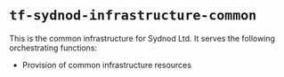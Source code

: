 # `tf-sydnod-infrastructure-common`

This is the common infrastructure for Sydnod Ltd. It serves the following orchestrating functions:

* Provision of common infrastructure resources